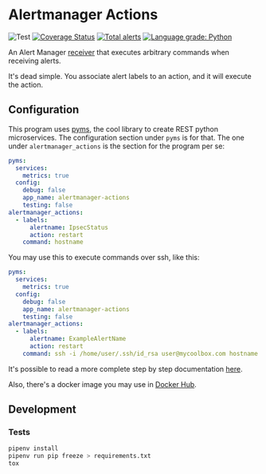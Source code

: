# Alertmanager Actions

![Test](https://github.com/little-angry-clouds/alertmanager-actions/workflows/Test%20and%20build%20docker/badge.svg)
[![Coverage
Status](https://coveralls.io/repos/github/little-angry-clouds/alertmanager-actions/badge.svg?branch=master)](https://coveralls.io/github/little-angry-clouds/alertmanager-actions?branch=master)
[![Total
alerts](https://img.shields.io/lgtm/alerts/g/little-angry-clouds/alertmanager-actions.svg?logo=lgtm&logoWidth=18)](https://lgtm.com/projects/g/little-angry-clouds/alertmanager-actions/alerts/)
[![Language grade:
Python](https://img.shields.io/lgtm/grade/python/g/little-angry-clouds/alertmanager-actions.svg?logo=lgtm&logoWidth=18)](https://lgtm.com/projects/g/little-angry-clouds/alertmanager-actions/context:python)

An Alert Manager
[receiver](https://prometheus.io/docs/alerting/configuration/#receiver) that
executes arbitrary commands when receiving alerts.

It's dead simple. You associate alert labels to an action, and it will execute
the action.

## Configuration
This program uses [pyms](https://github.com/python-microservices/pyms), the cool
library to create REST python microservices. The configuration section under
`pyms` is for that. The one under `alertmanager_actions` is the section for the
program per se:

``` yaml
pyms:
  services:
    metrics: true
  config:
    debug: false
    app_name: alertmanager-actions
    testing: false
alertmanager_actions:
  - labels:
      alertname: IpsecStatus
      action: restart
    command: hostname
```

You may use this to execute commands over ssh, like this:

``` yaml
pyms:
  services:
    metrics: true
  config:
    debug: false
    app_name: alertmanager-actions
    testing: false
alertmanager_actions:
  - labels:
      alertname: ExampleAlertName
      action: restart
    command: ssh -i /home/user/.ssh/id_rsa user@mycoolbox.com hostname
```

It's possible to read a more complete step by step documentation
[here](./docs/configuration.md).

Also, there's a docker image you may use in [Docker
Hub](https://hub.docker.com/repository/docker/littleangryclouds/alertmanager-actions).

## Development
### Tests

``` bash
pipenv install
pipenv run pip freeze > requirements.txt
tox
```
